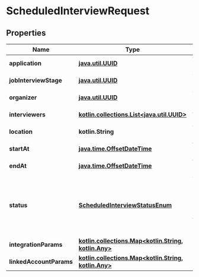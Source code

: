 
# ScheduledInterviewRequest

## Properties
Name | Type | Description | Notes
------------ | ------------- | ------------- | -------------
**application** | [**java.util.UUID**](java.util.UUID.md) | The application being interviewed. |  [optional]
**jobInterviewStage** | [**java.util.UUID**](java.util.UUID.md) | The stage of the interview. |  [optional]
**organizer** | [**java.util.UUID**](java.util.UUID.md) | The user organizing the interview. |  [optional]
**interviewers** | [**kotlin.collections.List&lt;java.util.UUID&gt;**](java.util.UUID.md) | Array of &#x60;RemoteUser&#x60; IDs. |  [optional]
**location** | **kotlin.String** | The interview&#39;s location. |  [optional]
**startAt** | [**java.time.OffsetDateTime**](java.time.OffsetDateTime.md) | When the interview was started. |  [optional]
**endAt** | [**java.time.OffsetDateTime**](java.time.OffsetDateTime.md) | When the interview was ended. |  [optional]
**status** | [**ScheduledInterviewStatusEnum**](ScheduledInterviewStatusEnum.md) | The interview&#39;s status.  * &#x60;SCHEDULED&#x60; - SCHEDULED * &#x60;AWAITING_FEEDBACK&#x60; - AWAITING_FEEDBACK * &#x60;COMPLETE&#x60; - COMPLETE |  [optional]
**integrationParams** | [**kotlin.collections.Map&lt;kotlin.String, kotlin.Any&gt;**](kotlin.Any.md) |  |  [optional]
**linkedAccountParams** | [**kotlin.collections.Map&lt;kotlin.String, kotlin.Any&gt;**](kotlin.Any.md) |  |  [optional]



